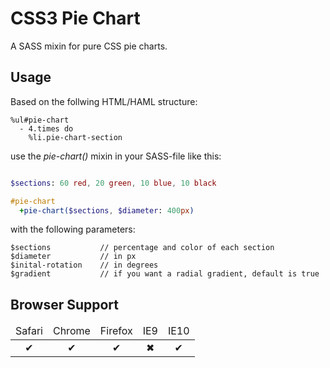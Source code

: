 # CSS3 Pie Chart

A SASS mixin for pure CSS pie charts.

## Usage

Based on the follwing HTML/HAML structure:

``` haml
%ul#pie-chart
  - 4.times do
    %li.pie-chart-section
```

use the _pie-chart()_ mixin in your SASS-file like this:

``` sass

$sections: 60 red, 20 green, 10 blue, 10 black

#pie-chart
  +pie-chart($sections, $diameter: 400px)
```

with the following parameters:

    $sections   	  	// percentage and color of each section
    $diameter   	  	// in px
  	$inital-rotation 	// in degrees
    $gradient   	 	// if you want a radial gradient, default is true

## Browser Support
<table width="100%" style="text-align: center;">
  <thead>
    <tr>
      <td>Safari</td>
      <td>Chrome</td>
      <td>Firefox</td>
      <td>IE9</td>
      <td>IE10</td>
    </tr>
  </thead>
  <tbody>
    <tr>
      <td>✔</td>
      <td>✔</td>
      <td>✔</td>
      <td>✖</td>
      <td>✔</td>
    </tr>
  </tbody>
</table>